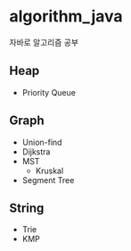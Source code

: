 # algorithm_java  
자바로 알고리즘 공부    

## Heap 
 - Priority Queue  
## Graph  
 - Union-find  
 - Dijkstra  
 - MST  
   - Kruskal  
 - Segment Tree  
## String
 - Trie  
 - KMP  
